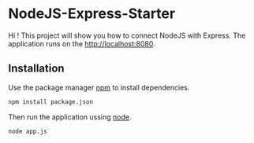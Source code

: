 # NodeJS-Express-Starter 
Hi ! This project will show you how to connect NodeJS with Express.
The application runs on the [http://localhost:8080](http://localhost:8080).

## Installation

Use the package manager [npm](https://www.npmjs.com/) to install dependencies.

```bash
npm install package.json 
```
Then run the application ussing [node](https://nodejs.org/en/).
```bash
node app.js 
```